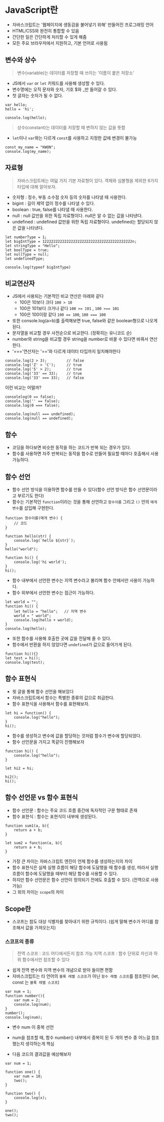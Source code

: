 # JavaScript란
- 자바스크립트는 '웹페이지에 생동감을 불어넣기 위해' 만들어진 프로그래밍 언어
- HTML/CSS와 완전히 통합할 수 있음
- 간단한 일은 간단하게 처리할 수 있게 해줌
- 모든 주요 브라우저에서 지원하고, 기본 언어로 사용됨

## 변수와 상수
> 변수(variable)는 데이터를 저장할 때 쓰이는 '이름이 붙은 저장소'

- JS에서 `var` or `let` 키워드를 사용해 생성할 수 있다.
- 변수명에는 오직 문자와 숫자, 기호 $와 _만 들어갈 수 있다.
- 첫 글자는 숫자가 될 수 없다.

```
var hello;
hello = 'hi';

console.log(hello);
```

> 상수(constant)는 데이터를 저장할 때 변하지 않는 값을 뜻함

- `let`이나 `var`와는 다르게 `const`를 사용하고 지정한 값에 변경이 불가능

```
const my_name = "KWON";
console.log(my_name);
```

## 자료형
> 자바스크립트에는 여덟 가지 기본 자료형이 있다. 객체와 심볼형을 제외한 6가지 타입에 대해 알아보자.

- 숫자형 : 정수, 부동 소수점 숫자 등의 숫자를 나타낼 때 사용한다.
- bigint : 길이 제약 없이 정수를 나타낼 수 있다.
- boolean : true, false를 나타낼 때 사용한다.
- null : null 값만을 위한 독립 자료형이다. null은 알 수 없는 값을 나타낸다.
- undefined : undefined 값만을 위한 독립 자료형이다. undefined는 할당되지 않은 값을 나타낸다.

```
let numberType = 1;
let bigIntType = 12222222222222222222222222222222222222222n;
let stringType = "Hello";
let boolType = true;
let nullType = null;
let undefinedType;

console.log(typeof bigIntType)
```

## 비교연산자
- JS에서 사용되는 기본적인 비교 연산은 아래와 같다
    - 100은 10보다 크다 `100 > 10`
    - 100은 101보다 크거나 같다 `100 >= 101` , `100 >== 101`
    - 100은 100이랑 같다 `100 == 100`, `100 === 100`
- 또한 console.log(a>b)를 출력해보면 true, false와 같은 boolean형으로 나오게 된다.
- 문자열을 비교할 경우 사전순으로 비교한다. (정확히는 유니코드 순)
- number와 string을 비교할 경우 string을 number로 바꿀 수 있다면 바꿔서 연산한다.
- '==='연산자는 '=='와 다르게 데이터 타입까지 일치해야한다

```
console.log(2 > 3);         // false
console.log('Z' > 'C');     // true
console.log('5' > 2);       // true
console.log('33' == 33);    // true
console.log('33' === 33);   // false
```

이런 비교는 어떨까?

```
consolelog(0 == false);
console.log('' == false);
console.log(0 === false);

console.log(null === undefined);
console.log(null == undefined);
```

## 함수
- 코딩을 하다보면 비슷한 동작을 하는 코드가 반복 되는 경우가 있다.
- 함수를 사용하면 자주 반복되는 동작을 함수로 만들어 필요할 때마다 호출해서 사용가능하다.

## 함수 선언
- 함수 선언 방식을 이용하면 함수를 만들 수 있다(함수 선언 방식은 함수 선언문이라고 부르기도 한다)
- 함수는 기본적인 `function`이라는 것을 통해 선언하고 `함수이름` 그리고 `()` 안의 `매개 변수`를 삽입해 구현한다.

```
function 함수이름(매개 변수) {
    // 코드
}

function hello(str) {
    console.log(`hello ${str}`);
}
hello("world");

function hi() {
    console.log('hi world');
}
hi();
```

- 함수 내부에서 선언한 변수는 지역 변수라고 불리며 함수 안헤서만 사용이 가능하다.
- 함수 외부에서 선언한 변수는 접근이 가능하다.

```
let world = "";
function hi() {
    let hello = "hello";   // 지역 변수
    world = " world";
    console.log(hello + world);
}
console.log(hello);
```

- 또한 함수를 사용해 호출한 곳에 값을 전달해 줄 수 있다.
- 함수에서 반환을 하지 않았다면 `undefined`가 값으로 들어가게 된다.

```
function hi(){}
let test = hi();
console.log(test);
```

## 함수 표현식
- 윗 글을 통해 함수 선언을 해보았다
- 자바스크립트에서 함수는 특별한 종류의 값으로 취급한다.
- 함수 표현식을 사용해서 함수를 표현해보자.

```
let hi = function() {
    console.log("hello");
}
hi();
```

- 함수를 생성하고 변수에 값을 할당하는 것처럼 함수가 변수에 할당되었다.
- 함수 선언문을 가지고 똑같이 진행해보자
```
function hi() {
    console.log("hello");
}

let hi2 = hi;

hi2();
hi();
```

## 함수 선언문 vs 함수 표현식
- 함수 선언문 : 함수는 주요 코드 흐름 중간에 독자적인 구문 형태로 존재
- 함수 표현식 : 함수는 표현식이 내부에 생성된다.

```
function sum1(a, b){
    return a + b;
}

let sum2 = function(a, b){
    return a + b;
}
```

- 가장 큰 차이는 자바스크립트 엔진이 언제 함수를 생성하는지의 차이
- 함수 표현식은 실제 실행 흐름이 해당 함수에 도달했을 때 함수를 생성, 따라서 실행 흐름이 함수에 도달했을 때부터 해당 함수를 사용할 수 있다.
- 하지만 함수 선언문은 함수 선언이 정의되기 전에도 호출할 수 있다. (전역으로 사용 가능)
- 그 외의 차이는 `scope`의 차이

## Scope란
- 스코프는 참도 대상 식별자를 찾아내기 위한 규칙이다. (쉽게 말해 변수가 어디를 참조해서 값을 가져오는지)

### 스코프의 종류
> 전역 스코프 : 코드 어디에서든지 참조 가능
> 지역 스코프 : 함수 단위로 자신과 하위 함수에서만 참조할 수 있다    
- 쉽게 전역 변수와 지역 변수의 개념으로 받아 들이면 편함
- 자바스크립트는 타 언어의 `블록 레벨 스코프`가 아닌 `함수 레벨 스코프`를 참조한다 (let, const 는 `블록 레벨 스코프`)

```
var num = 1;
function number(){
    var num = 2;
    console.log(num);
}
number();
console.log(num);
```

- 변수 num 이 중복 선언
- num을 참조할 때, 함수 number() 내부에서 중복이 된 두 개의 변수 중 어느걸 참조했는지 생각하는게 핵심

- 다음 코드의 결과값을 예상해보자
```
var num = 1;

function one() {
    var num = 10;
    two();
}

function two() {
    console.log(x);
}

one();
two();
```

